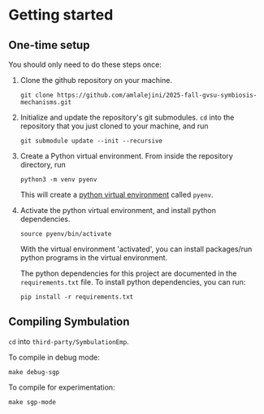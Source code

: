 # Getting started

## One-time setup

You should only need to do these steps once:

1) Clone the github repository on your machine.
   ```
   git clone https://github.com/amlalejini/2025-fall-gvsu-symbiosis-mechanisms.git
   ```
2) Initialize and update the repository's git submodules. `cd` into the repository that you just cloned to your machine, and run
   ```
   git submodule update --init --recursive
   ```

3) Create a Python virtual environment. From inside the repository directory, run
    ```
    python3 -m venv pyenv
    ```
    This will create a [python virtual environment](https://docs.python.org/3/library/venv.html) called `pyenv`.
4) Activate the python virtual environment, and install python dependencies.
    ```
    source pyenv/bin/activate
    ```
    With the virtual environment 'activated', you can install packages/run python programs in the virtual environment.

    The python dependencies for this project are documented in the `requirements.txt` file.
    To install python dependencies, you can run:

    ```
    pip install -r requirements.txt
    ```

## Compiling Symbulation

`cd` into `third-party/SymbulationEmp`.

To compile in debug mode:

```
make debug-sgp
```

To compile for experimentation:

```
make sgp-mode
```
